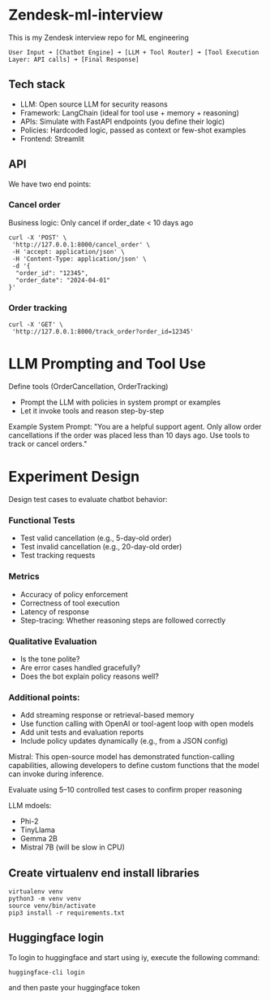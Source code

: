 # Zendesk-ml-interview
This is my Zendesk interview repo for ML engineering 
```
User Input ➜ [Chatbot Engine] ➜ [LLM + Tool Router] ➜ [Tool Execution Layer: API calls] ➜ [Final Response]
```

## Tech stack
* LLM: Open source LLM for security reasons
* Framework: LangChain (ideal for tool use + memory + reasoning)
* APIs: Simulate with FastAPI endpoints (you define their logic)
* Policies: Hardcoded logic, passed as context or few-shot examples
* Frontend: Streamlit

## API 

We have two end points:

### Cancel order 
Business logic: Only cancel if order_date < 10 days ago

```
curl -X 'POST' \
 'http://127.0.0.1:8000/cancel_order' \
 -H 'accept: application/json' \
 -H 'Content-Type: application/json' \
 -d '{
  "order_id": "12345",
  "order_date": "2024-04-01"
}'
```

### Order tracking 

```
curl -X 'GET' \
 'http://127.0.0.1:8000/track_order?order_id=12345'
```

# LLM Prompting and Tool Use
Define tools (OrderCancellation, OrderTracking)
* Prompt the LLM with policies in system prompt or examples
* Let it invoke tools and reason step-by-step

Example System Prompt:
"You are a helpful support agent. Only allow order cancellations if the order was placed less than 10 days ago. Use tools to track or cancel orders."


# Experiment Design
Design test cases to evaluate chatbot behavior:

### Functional Tests
* Test valid cancellation (e.g., 5-day-old order)
* Test invalid cancellation (e.g., 20-day-old order)
* Test tracking requests

### Metrics
* Accuracy of policy enforcement
* Correctness of tool execution
* Latency of response
* Step-tracing: Whether reasoning steps are followed correctly

### Qualitative Evaluation
* Is the tone polite?
* Are error cases handled gracefully?
* Does the bot explain policy reasons well?

### Additional points:

* Add streaming response or retrieval-based memory
* Use function calling with OpenAI or tool-agent loop with open models
* Add unit tests and evaluation reports
* Include policy updates dynamically (e.g., from a JSON config)



Mistral: This open-source model has demonstrated function-calling capabilities, allowing developers to define custom functions that the model can invoke during inference.

Evaluate using 5–10 controlled test cases to confirm proper reasoning


LLM mdoels:

* Phi-2	
* TinyLlama
* Gemma 2B	
* Mistral 7B (will be slow in CPU)

## Create virtualenv end install libraries
```
virtualenv venv
python3 -m venv venv
source venv/bin/activate
pip3 install -r requirements.txt
``` 

## Huggingface login
To login to huggingface and start using iy, execute the following command:
```
huggingface-cli login
```
and then paste your huggingface token 